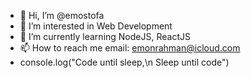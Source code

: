 - 👋 Hi, I’m @emostofa
- 👀 I’m interested in Web Development
- 🌱 I’m currently learning NodeJS, ReactJS
- 📫 How to reach me email: emonrahman@icloud.com
-    console.log("Code until sleep,\n Sleep until code")

<!---
emostofa/emostofa is a ✨ special ✨ repository because its `README.md` (this file) appears on your GitHub profile.
You can click the Preview link to take a look at your changes.
--->

